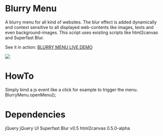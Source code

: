 Blurry Menu
===
A blurry menu for all kind of websites. The blur effect is added dynamically and context sensitive
to all displayed web-contents like images, texts and even background-images.
This script uses existing scripts like html2canvas and Superfast Blur.

See it in action:
<a target="_blank" href="http://www.ymc.ch/sandbox/blurry-menu/index.html">BLURRY MENU LIVE DEMO</a>

<img src="http://www.ymc.ch/wp-content/uploads/2014/12/blurry-menu.gif">

HowTo
===
Simply bind a js event like a click for example to trigger the menu.
BlurryMenu.openMenu();


Dependencies
===
jQuery 
jQuery UI 
Superfast Blur v0.5
html2canvas 0.5.0-alpha